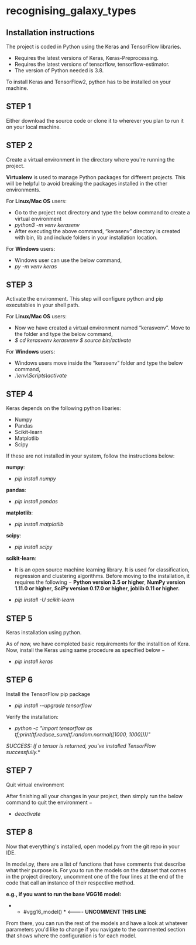 # recognising_galaxy_types

Installation instructions
----------------------------

The project is coded in Python using the Keras and TensorFlow libraries. 
- Requires the latest versions of Keras, Keras-Preprocessing.
- Requires the latest versions of tensorflow, tensorflow-estimator.
- The version of Python needed is 3.8.

To install Keras and TensorFlow2, python has to be installed on your machine.

STEP 1
------

Either download the source code or clone it to wherever you plan to run it on your local machine.


STEP 2
------

Create a virtual environment in the directory where you're running the project.

**Virtualenv** is used to manage Python packages for different projects. This will be helpful to avoid breaking the packages installed in the other environments.

For **Linux/Mac OS** users:
- Go to the project root directory and type the below command to create a virtual environment
- *python3 -m venv kerasenv*
- After executing the above command, “kerasenv” directory is created with bin, lib and include folders in your installation location.

For **Windows** users:
- Windows user can use the below command,
- *py -m venv keras*


STEP 3
------

Activate the environment. This step will configure python and pip executables in your shell path.

For **Linux/Mac OS** users:
- Now we have created a virtual environment named “kerasvenv”. Move to the folder and type the below command,
- *$ cd kerasvenv kerasvenv $ source bin/activate*

For **Windows** users:
- Windows users move inside the “kerasenv” folder and type the below command,
- *.\env\Scripts\activate*


STEP 4
------

Keras depends on the following python libaries:
- Numpy
- Pandas
- Scikit-learn
- Matplotlib
- Scipy

If these are not installed in your system, follow the instructions below:

**numpy**:
- *pip install numpy*

**pandas**:
- *pip install pandas*

**matplotlib**:
- *pip install matplotlib*

**scipy**:
- *pip install scipy*

**scikit-learn**:

- It is an open source machine learning library. It is used for classification, regression and clustering algorithms. Before moving to the installation, it requires the following − **Python version 3.5 or higher**, **NumPy version 1.11.0 or higher**, **SciPy version 0.17.0 or higher**, **joblib 0.11 or higher.**

- *pip install -U scikit-learn*


STEP 5
------

Keras installation using python.

As of now, we have completed basic requirements for the installtion of Kera. Now, install the Keras using same procedure as specified below −

- *pip install keras*



STEP 6
-------

Install the TensorFlow pip package

- *pip install --upgrade tensorflow*

Verify the installation:

- *python -c "import tensorflow as tf;print(tf.reduce_sum(tf.random.normal([1000, 1000])))"*

*SUCCESS: If a tensor is returned, you've installed TensorFlow successfully.** 


STEP 7
-------

Quit virtual environment

After finishing all your changes in your project, then simply run the below command to quit the environment −

- *deactivate*


STEP 8
-------

Now that everything's installed, open model.py from the git repo in your IDE.

In model.py, there are a list of functions that have comments that describe what their purpose is. For you to run the models on the dataset that comes in the project directory, uncomment one of the four lines at the end of the code that call an instance of their respective method.

**e.g., if you want to run the base VGG16 model:**
- * #vgg16_model() * <---- **UNCOMMENT THIS LINE**

From there, you can run the rest of the models and have a look at whatever parameters you'd like to change if you navigate to the commented section that shows where the configuration is for each model.


















